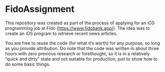 # FidoAssignment

This repository was created as part of the process of applying for an iOS programming job at Fido (https://www.fidobank.app/).  The idea was to create an iOS program to retrieve recent news articles.  

You are free to reuse the code (for what it’s worth) for any purpose, so long as you provide attribution.  Do note that the code was written in about three hours with zero previous research or forethought, so it is in a relatively “quick and dirty“ state and not suitable for production, just to show how to do some basic things.
